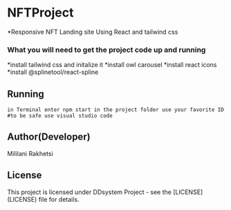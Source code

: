 # NFTProject

*Responsive NFT Landing site Using React and tailwind css
### What you will need to get the project code up and running

*install tailwind css and initalize it 
*install owl carousel
*install react icons
*install  @splinetool/react-spline


## Running 
```
in Terminal enter npm start in the project folder use your favorite ID #to be safe use visual studio code 
```

## Author(Developer) 
Mililani Rakhetsi 

## License
This project is licensed under DDsystem Project  - see the [LICENSE] (LICENSE) file for details.
